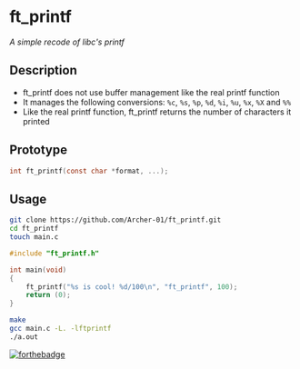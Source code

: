 # ft_printf

*A simple recode of libc's printf*

## Description

* ft_printf does not use buffer management like the real printf function
* It manages the following conversions: `%c`, `%s`, `%p`, `%d`, `%i`, `%u`, `%x`, `%X` and `%%`
* Like the real printf function, ft_printf returns the number of characters it printed

## Prototype

```h
int	ft_printf(const char *format, ...);
```

## Usage
```sh
git clone https://github.com/Archer-01/ft_printf.git
cd ft_printf
touch main.c
```
```c
#include "ft_printf.h"

int	main(void)
{
	ft_printf("%s is cool! %d/100\n", "ft_printf", 100);
	return (0);
}
```
```sh
make
gcc main.c -L. -lftprintf
./a.out
```

[![forthebadge](https://forthebadge.com/images/badges/made-with-c.svg)](https://forthebadge.com)
